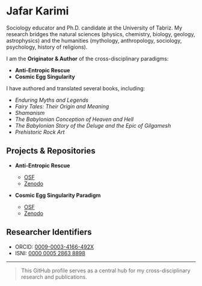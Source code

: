 # Jafar Karimi

Sociology educator and Ph.D. candidate at the University of Tabriz. My research bridges the natural sciences (physics, chemistry, biology, geology, astrophysics) and the humanities (mythology, anthropology, sociology, psychology, history of religions).

I am the **Originator & Author** of the cross-disciplinary paradigms:

- **Anti-Entropic Rescue**
- **Cosmic Egg Singularity**

I have authored and translated several books, including:

- *Enduring Myths and Legends*  
- *Fairy Tales: Their Origin and Meaning*  
- *Shamanism*  
- *The Babylonian Conception of Heaven and Hell*  
- *The Babylonian Story of the Deluge and the Epic of Gilgamesh*  
- *Prehistoric Rock Art*  

## Projects & Repositories

- **Anti-Entropic Rescue**  
  - [OSF](https://doi.org/10.17605/OSF.IO/J2CQM)  
  - [Zenodo](https://doi.org/10.5281/zenodo.17096275)

- **Cosmic Egg Singularity Paradigm**  
  - [OSF](https://doi.org/10.17605/osf.io/4pv6c)  
  - [Zenodo](https://doi.org/10.5281/zenodo.17094263)

## Researcher Identifiers

- ORCID: [0009-0003-4166-492X](https://orcid.org/0009-0003-4166-492X)  
- ISNI: [0000 0005 2863 8898](https://isni.org/isni/0000000528638898)

---

> This GitHub profile serves as a central hub for my cross-disciplinary research and publications.
